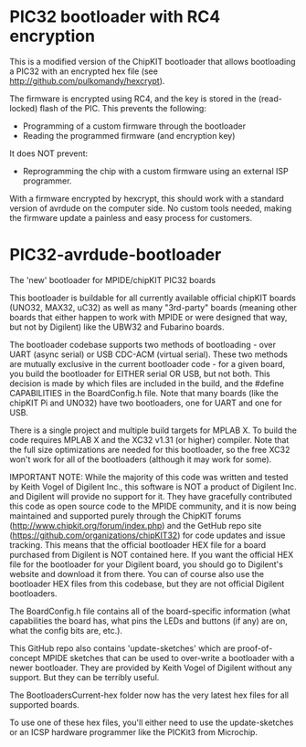 PIC32 bootloader with RC4 encryption
====================================

This is a modified version of the ChipKIT bootloader that allows bootloading a
PIC32 with an encrypted hex file (see http://github.com/pulkomandy/hexcrypt).

The firmware is encrypted using RC4, and the key is stored in the (read-locked)
flash of the PIC. This prevents the following:
 * Programming of a custom firmware through the bootloader
 * Reading the programmed firmware (and encryption key)

It does NOT prevent:
 * Reprogramming the chip with a custom firmware using an external ISP programmer.

With a firmware encrypted by hexcrypt, this should work with a standard version
of avrdude on the computer side. No custom tools needed, making the firmware
update a painless and easy process for customers.

PIC32-avrdude-bootloader
========================

The 'new' bootloader for MPIDE/chipKIT PIC32 boards

This bootloader is buildable for all currently available official chipKIT boards (UNO32, MAX32, uC32) as well
as many "3rd-party" boards (meaning other boards that either happen to work with MPIDE or were designed that way, but
not by Digilent) like the UBW32 and Fubarino boards.

The bootloader codebase supports two methods of bootloading - over UART (async serial) or USB CDC-ACM (virtual serial).
These two methods are mutually exclusive in the current bootloader code - for a given board, you build the bootloader
for EITHER serial OR USB, but not both. This decision is made by which files are included in the build, and the #define
CAPABILITIES in the BoardConfig.h file. Note that many boards (like the chipKIT Pi and UNO32) have two bootloaders,
one for UART and one for USB.

There is a single project 
and multiple build targets for MPLAB X. To build the code requires MPLAB X and the XC32 v1.31 (or
higher) compiler. Note that the full size optimizations are needed for this bootloader, so the free XC32 won't work for
all of the bootloaders (although it may work for some).

IMPORTANT NOTE: While the majority of this code was written and tested by Keith Vogel of Digilent Inc., this software
is NOT a product of Digilent Inc. and Digilent will provide no support for it. They have gracefully contributed this 
code as open source code to the MPIDE community, and it is now being maintained and supported purely through the ChipKIT
forums (http://www.chipkit.org/forum/index.php) and the GetHub repo site (https://github.com/organizations/chipKIT32) for
code updates and issue tracking. This means that the official bootloader HEX file for a board purchased from Digilent
is NOT contained here. If you want the official HEX file for the bootloader for your Digilent board, you should go to
Digilent's website and download it from there. You can of course also use the bootloader HEX files from this codebase,
but they are not official Digilent bootloaders.

The BoardConfig.h file contains all of the board-specific information (what capabilities the board has, what pins
the LEDs and buttons (if any) are on, what the config bits are, etc.).

This GitHub repo also contains 'update-sketches' which are proof-of-concept MPIDE sketches that can be used to over-write
a bootloader with a newer bootloader. They are provided by Keith Vogel of Digilent without any support. But they can be
terribly useful. 

The BootloadersCurrent-hex folder now has the very latest hex files for all supported boards.

To use one of these hex files, you'll either need to use the update-sketches or an ICSP hardware programmer like
the PICKit3 from Microchip.

